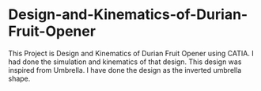 # Design-and-Kinematics-of-Durian-Fruit-Opener
This Project is Design and Kinematics of Durian Fruit Opener using CATIA.
I had done the simulation and kinematics of that design. 
This design was inspired from Umbrella.
I have done the design as the inverted umbrella shape.
